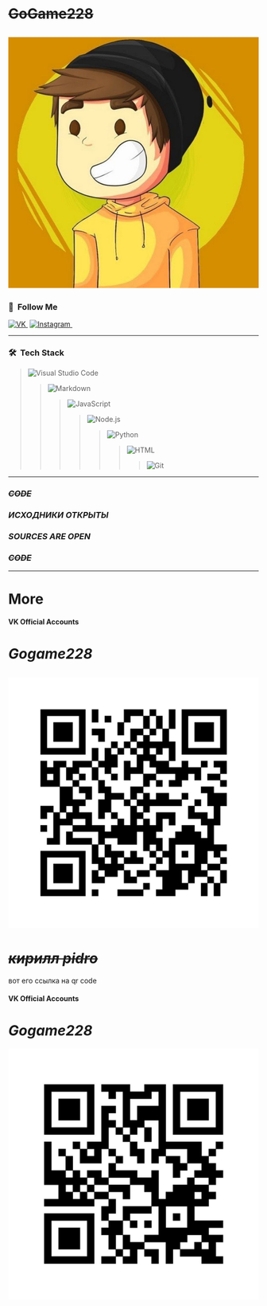 # ~~GoGame228~~
[![GoGame228](https://github.com/Gogame228/gogame228/blob/main/photo/1.png)](https://нету)
---
### 👾 &nbsp;__Follow Me__
[![VK](https://img.shields.io/badge/-VK-ffffff?style=plastic&logo=VK)&nbsp;](https://нету)
[![Instagram](https://img.shields.io/badge/-Instagram-ffffff?style=plastic&logo=Instagram)&nbsp;](https://www.instagram.com/нету/)

---

### 🛠 &nbsp;__Tech Stack__

>![Visual Studio Code](https://img.shields.io/badge/-Visual%20Studio%20Code-05122A?style=flat&logo=visual-studio-code&logoColor=007ACC)&nbsp;
>>![Markdown](https://img.shields.io/badge/-Markdown-05122A?style=flat&logo=markdown)
>>>![JavaScript](https://img.shields.io/badge/-JavaScript-05122A?style=flat&logo=javascript)&nbsp;
>>>>![Node.js](https://img.shields.io/badge/-Node.js-05122A?style=flat&logo=node.js)&nbsp;
>>>>>![Python](https://img.shields.io/badge/-Python-05122A?style=flat&logo=python)&nbsp;
>>>>>>![HTML](https://img.shields.io/badge/-HTML-05122A?style=flat&logo=HTML5)&nbsp;
>>>>>>>![Git](https://img.shields.io/badge/-Git-05122A?style=flat&logo=git)&nbsp;
---

### ~~___CODE___~~
### ___ИСХОДНИКИ ОТКРЫТЫ___
### ___SOURCES ARE OPEN___
### ~~___CODE___~~
---

# More
#### VK Official Accounts
# *Gogame228*  
![img](1.jpg)
---
# ~~*кирилл pidro*~~
вот его ссылка на qr code
#### VK Official Accounts
# *Gogame228*  
![img](k.jpg)